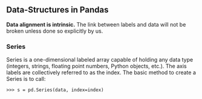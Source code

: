 ## Data-Structures in Pandas

**Data alignment is intrinsic.** The link between labels and data will not be broken unless done so explicitly by us.

### Series

Series is a one-dimensional labeled array capable of holding any data type (integers, strings, floating point numbers, Python objects, etc.). The axis labels are collectively referred to as the index. The basic method to create a Series is to call:

```
>>> s = pd.Series(data, index=index)
```

